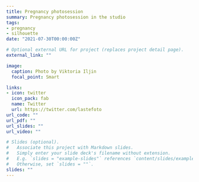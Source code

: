 ```yaml
---
title: Pregnancy photosession
summary: Pregnancy photosession in the studio
tags:
- pregnancy
- silhouette
date: "2021-07-30T00:00:00Z"

# Optional external URL for project (replaces project detail page).
external_link: ""

image:
  caption: Photo by Viktoria Iljin
  focal_point: Smart

links:
- icon: twitter
  icon_pack: fab
  name: Twitter
  url: https://twitter.com/lastefoto
url_code: ""
url_pdf: ""
url_slides: ""
url_video: ""

# Slides (optional).
#   Associate this project with Markdown slides.
#   Simply enter your slide deck's filename without extension.
#   E.g. `slides = "example-slides"` references `content/slides/example-slides.md`.
#   Otherwise, set `slides = ""`.
slides: ""
---
```


